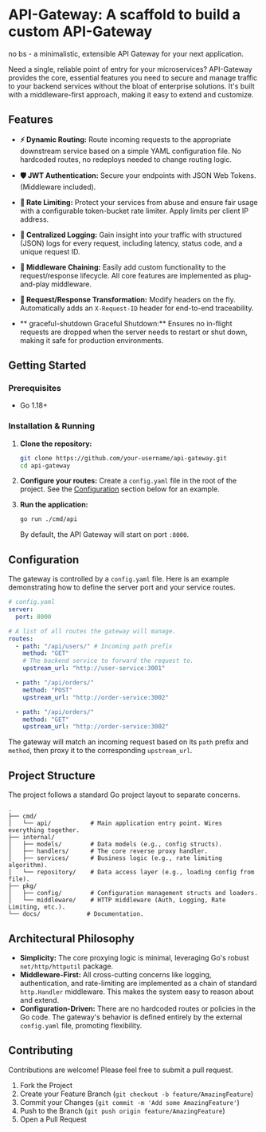 
# API-Gateway: A scaffold to build a custom API-Gateway

no bs - a minimalistic, extensible API Gateway for your next application.

Need a single, reliable point of entry for your microservices? API-Gateway provides the core, essential features you need to secure and manage traffic to your backend services without the bloat of enterprise solutions. It's built with a middleware-first approach, making it easy to extend and customize.

## Features

*   **⚡ Dynamic Routing:** Route incoming requests to the appropriate downstream service based on a simple YAML configuration file. No hardcoded routes, no redeploys needed to change routing logic.

*   **🛡️ JWT Authentication:** Secure your endpoints with JSON Web Tokens. (Middleware included).

*   **🚦 Rate Limiting:** Protect your services from abuse and ensure fair usage with a configurable token-bucket rate limiter. Apply limits per client IP address.

*   **📝 Centralized Logging:** Gain insight into your traffic with structured (JSON) logs for every request, including latency, status code, and a unique request ID.

*   **🔗 Middleware Chaining:** Easily add custom functionality to the request/response lifecycle. All core features are implemented as plug-and-play middleware.

*   **🔄 Request/Response Transformation:** Modify headers on the fly. Automatically adds an `X-Request-ID` header for end-to-end traceability.

*   ** graceful-shutdown Graceful Shutdown:** Ensures no in-flight requests are dropped when the server needs to restart or shut down, making it safe for production environments.

## Getting Started

### Prerequisites

- Go 1.18+

### Installation & Running

1.  **Clone the repository:**
    ```sh
    git clone https://github.com/your-username/api-gateway.git
    cd api-gateway
    ```

2.  **Configure your routes:**
    Create a `config.yaml` file in the root of the project. See the [Configuration](#configuration) section below for an example.

3.  **Run the application:**
    ```sh
    go run ./cmd/api
    ```
    By default, the API Gateway will start on port `:8000`.

## Configuration

The gateway is controlled by a `config.yaml` file. Here is an example demonstrating how to define the server port and your service routes.

```yaml
# config.yaml
server:
  port: 8000

# A list of all routes the gateway will manage.
routes:
  - path: "/api/users/" # Incoming path prefix
    method: "GET"
    # The backend service to forward the request to.
    upstream_url: "http://user-service:3001"

  - path: "/api/orders/"
    method: "POST"
    upstream_url: "http://order-service:3002"

  - path: "/api/orders/"
    method: "GET"
    upstream_url: "http://order-service:3002"

```

The gateway will match an incoming request based on its `path` prefix and `method`, then proxy it to the corresponding `upstream_url`.

## Project Structure

The project follows a standard Go project layout to separate concerns.

```
.
├── cmd/
│   └── api/           # Main application entry point. Wires everything together.
├── internal/
│   ├── models/        # Data models (e.g., config structs).
│   ├── handlers/      # The core reverse proxy handler.
│   ├── services/      # Business logic (e.g., rate limiting algorithm).
│   └── repository/    # Data access layer (e.g., loading config from file).
├── pkg/
│   ├── config/        # Configuration management structs and loaders.
│   └── middleware/    # HTTP middleware (Auth, Logging, Rate Limiting, etc.).
└── docs/             # Documentation.
```

## Architectural Philosophy

*   **Simplicity:** The core proxying logic is minimal, leveraging Go's robust `net/http/httputil` package.
*   **Middleware-First:** All cross-cutting concerns like logging, authentication, and rate-limiting are implemented as a chain of standard `http.Handler` middleware. This makes the system easy to reason about and extend.
*   **Configuration-Driven:** There are no hardcoded routes or policies in the Go code. The gateway's behavior is defined entirely by the external `config.yaml` file, promoting flexibility.

## Contributing

Contributions are welcome! Please feel free to submit a pull request.

1.  Fork the Project
2.  Create your Feature Branch (`git checkout -b feature/AmazingFeature`)
3.  Commit your Changes (`git commit -m 'Add some AmazingFeature'`)
4.  Push to the Branch (`git push origin feature/AmazingFeature`)
5.  Open a Pull Request


